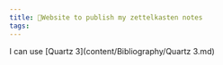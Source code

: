 ```yaml
---
title: 🌱Website to publish my zettelkasten notes
tags:
---
```


I can use [Quartz 3](content/Bibliography/Quartz 3.md)
